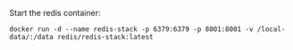 Start the redis container:
```
docker run -d --name redis-stack -p 6379:6379 -p 8001:8001 -v /local-data/:/data redis/redis-stack:latest
```
